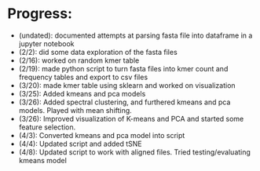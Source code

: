 # Progress:
- (undated): documented attempts at parsing fasta file into dataframe in a jupyter notebook
- (2/2): did some data exploration of the fasta files
- (2/16): worked on random kmer table 
- (2/19): made python script to turn fasta files into kmer count and frequency tables and export to csv files
- (3/20): made kmer table using sklearn and worked on visualization
- (3/25): Added kmeans and pca models
- (3/26): Added spectral clustering, and furthered kmeans and pca models. Played with mean shifting.
- (3/26): Improved visualization of K-means and PCA and started some feature selection.
- (4/3): Converted kmeans and pca model into script
- (4/4): Updated script and added tSNE
- (4/8): Updated script to work with aligned files. Tried testing/evaluating kmeans model
